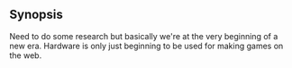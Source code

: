 ---
---

## Synopsis

Need to do some research but basically we're at the very beginning of a new era. Hardware is only just beginning to be used for making
games on the web.

